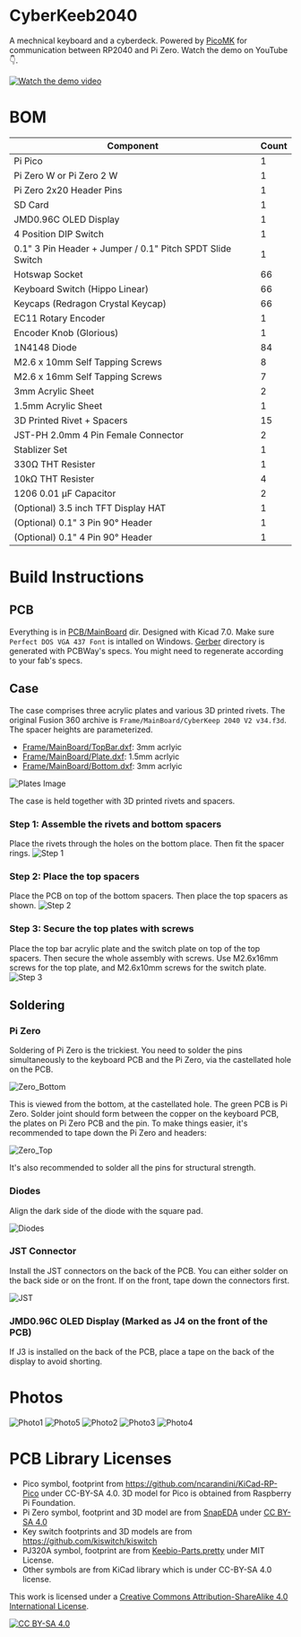 # CyberKeeb2040
A mechnical keyboard and a cyberdeck. Powered by [PicoMK](https://github.com/zli117/PicoMK) for communication between RP2040 and Pi Zero. Watch the demo on YouTube 👇.

[![Watch the demo video](Images/Screenshot%202023-08-19%20CyberKeeb%202040.png)](https://youtu.be/GYs4eybdZCU)

# BOM
| Component | Count |
| ------------- | ------------- |
| Pi Pico  | 1 |
| Pi Zero W or Pi Zero 2 W  | 1 |
| Pi Zero 2x20 Header Pins  | 1 |
| SD Card  | 1 |
| JMD0.96C OLED Display | 1 |
| 4 Position DIP Switch | 1 |
| 0.1" 3 Pin Header + Jumper / 0.1" Pitch SPDT Slide Switch | 1 |
| Hotswap Socket | 66 |
| Keyboard Switch (Hippo Linear) | 66 |
| Keycaps (Redragon Crystal Keycap) | 66 |
| EC11 Rotary Encoder | 1 |
| Encoder Knob (Glorious) | 1 |
| 1N4148 Diode | 84 |
| M2.6 x 10mm Self Tapping Screws | 8 |
| M2.6 x 16mm Self Tapping Screws | 7 |
| 3mm Acrylic Sheet | 2 |
| 1.5mm Acrylic Sheet | 1 |
| 3D Printed Rivet + Spacers | 15 |
| JST-PH 2.0mm 4 Pin Female Connector | 2 |
| Stablizer Set | 1 |
| 330Ω THT Resister | 1 |
| 10kΩ THT Resister | 4 |
| 1206 0.01 µF Capacitor | 2 |
| (Optional) 3.5 inch TFT Display HAT | 1 |
| (Optional) 0.1" 3 Pin 90° Header | 1 |
| (Optional) 0.1" 4 Pin 90° Header | 1 |

# Build Instructions

## PCB
Everything is in [PCB/MainBoard](PCB/MainBoard) dir. Designed with Kicad 7.0. Make sure `Perfect DOS VGA 437 Font` is intalled on Windows. [Gerber](PCB/MainBoard/Gerber) directory is generated with PCBWay's specs. You might need to regenerate according to your fab's specs.

## Case
The case comprises three acrylic plates and various 3D printed rivets. The original Fusion 360 archive is `Frame/MainBoard/CyberKeep 2040 V2 v34.f3d`. The spacer heights are parameterized.

 * [Frame/MainBoard/TopBar.dxf](Frame/MainBoard/TopBar.dxf): 3mm acrlyic
 * [Frame/MainBoard/Plate.dxf](Frame/MainBoard/Plate.dxf): 1.5mm acrlyic
 * [Frame/MainBoard/Bottom.dxf](Frame/MainBoard/Bottom.dxf): 3mm acrlyic

![Plates Image](Images/Acrylic-Plates.png)

The case is held together with 3D printed rivets and spacers.

### Step 1: Assemble the rivets and bottom spacers
Place the rivets through the holes on the bottom place. Then fit the spacer rings.
![Step 1](Images/Step1.png)

### Step 2: Place the top spacers
Place the PCB on top of the bottom spacers. Then place the top spacers as shown.
![Step 2](Images/Step2.png)

### Step 3: Secure the top plates with screws
Place the top bar acrylic plate and the switch plate on top of the top spacers. Then secure the whole assembly with screws. Use M2.6x16mm screws for the top plate, and M2.6x10mm screws for the switch plate.
![Step 3](Images/Step3.png)

## Soldering

### Pi Zero
Soldering of Pi Zero is the trickiest. You need to solder the pins simultaneously to the keyboard PCB and the Pi Zero, via the castellated hole on the PCB. 

![Zero_Bottom](Images/Zero_Bottom.jpg)

This is viewed from the bottom, at the castellated hole. The green PCB is Pi Zero. Solder joint should form between the copper on the keyboard PCB, the plates on Pi Zero PCB and the pin. To make things easier, it's recommended to tape down the Pi Zero and headers:

![Zero_Top](Images/Zero_Top.jpg)

It's also recommended to solder all the pins for structural strength.

### Diodes
Align the dark side of the diode with the square pad.

![Diodes](Images/Diodes.jpg)

### JST Connector
Install the JST connectors on the back of the PCB. You can either solder on the back side or on the front. If on the front, tape down the connectors first.

![JST](Images/JST.jpg)

### JMD0.96C OLED Display (Marked as J4 on the front of the PCB)

If J3 is installed on the back of the PCB, place a tape on the back of the display to avoid shorting.

# Photos

![Photo1](Images/Photo1.jpg)
![Photo5](Images/Photo5.jpg)
![Photo2](Images/Photo2.jpg)
![Photo3](Images/Photo3.jpg)
![Photo4](Images/Photo4.jpg)

# PCB Library Licenses

 * Pico symbol, footprint from https://github.com/ncarandini/KiCad-RP-Pico under CC-BY-SA 4.0. 3D model for Pico is obtained from Raspberry Pi Foundation.
 * Pi Zero symbol, footprint and 3D model are from [SnapEDA](https://www.snapeda.com/parts/ADA3708/Adafruit%20Industries%20LLC/view-part/) under [CC BY-SA 4.0](https://support.snapeda.com/en/articles/2957814-what-is-the-license-for-symbols-and-footprints)
 * Key switch footprints and 3D models are from https://github.com/kiswitch/kiswitch
 * PJ320A symbol, footprint are from [Keebio-Parts.pretty](https://github.com/keebio/Keebio-Parts.pretty/blob/master/TRRS-PJ-320A.kicad_mod) under MIT License.
 * Other symbols are from KiCad library which is under CC-BY-SA 4.0 license. 

This work is licensed under a
[Creative Commons Attribution-ShareAlike 4.0 International License][cc-by-sa].

[![CC BY-SA 4.0][cc-by-sa-image]][cc-by-sa]

[cc-by-sa]: http://creativecommons.org/licenses/by-sa/4.0/
[cc-by-sa-image]: https://licensebuttons.net/l/by-sa/4.0/88x31.png
[cc-by-sa-shield]: https://img.shields.io/badge/License-CC%20BY--SA%204.0-lightgrey.svg
